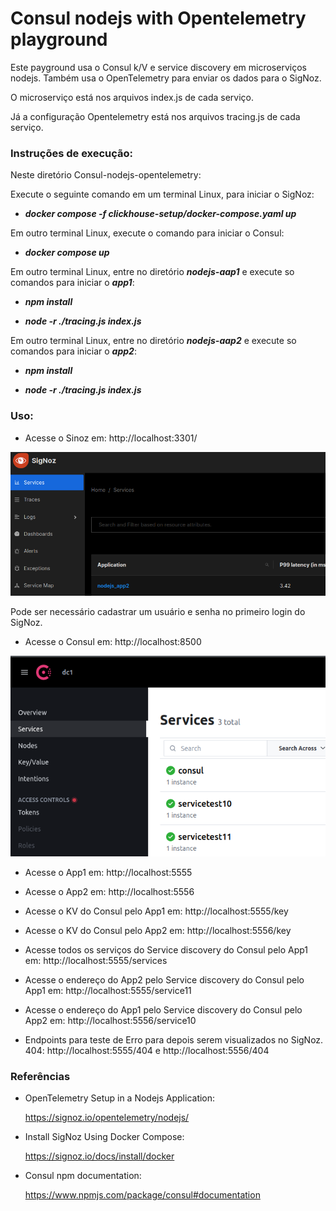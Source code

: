 # Consul nodejs with Opentelemetry playground

Este payground usa o Consul k/V e service discovery em microserviços nodejs.
Também usa o OpenTelemetry para enviar os dados para o SigNoz.

O microserviço está nos arquivos index.js de cada serviço.

Já a configuração Opentelemetry está nos arquivos tracing.js de cada serviço.

### Instruções de execução:

Neste diretório Consul-nodejs-opentelemetry:

Execute o seguinte comando em um terminal Linux, para iniciar o SigNoz:

* **_docker compose -f clickhouse-setup/docker-compose.yaml up_**

Em outro terminal Linux, execute o comando para iniciar o Consul:

* **_docker compose up_**

Em outro terminal Linux, entre no diretório ***nodejs-aap1*** e execute so comandos para iniciar o ***app1***:

* **_npm install_**

* **_node -r ./tracing.js index.js_**

Em outro terminal Linux, entre no diretório ***nodejs-aap2*** e execute so comandos para iniciar o ***app2***:

* **_npm install_**

* **_node -r ./tracing.js index.js_**

### Uso:

* Acesse o Sinoz em: http://localhost:3301/

![img.png](readme-images/img.png)

Pode ser necessário cadastrar um usuário e senha no primeiro login do SigNoz.

* Acesse o Consul em: http://localhost:8500

![img_1.png](readme-images/img_1.png)

* Acesse o App1 em: http://localhost:5555

* Acesse o App2 em: http://localhost:5556

* Acesse o KV do Consul pelo App1 em: http://localhost:5555/key

* Acesse o KV do Consul pelo App2 em: http://localhost:5556/key

* Acesse todos os serviços do Service discovery do Consul pelo App1 em: http://localhost:5555/services

* Acesse o endereço do App2 pelo Service discovery do Consul pelo App1 em: http://localhost:5555/service11

* Acesse o endereço do App1 pelo Service discovery do Consul pelo App2 em: http://localhost:5556/service10

* Endpoints para teste de Erro para depois serem visualizados no SigNoz. 404: http://localhost:5555/404 e http://localhost:5556/404


### Referências

* OpenTelemetry Setup in a Nodejs Application: 

    https://signoz.io/opentelemetry/nodejs/


* Install SigNoz Using Docker Compose:
  
    https://signoz.io/docs/install/docker


* Consul npm documentation:

  https://www.npmjs.com/package/consul#documentation